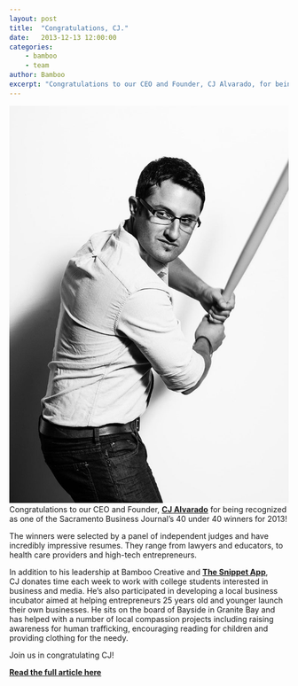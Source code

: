 ```yaml
---
layout: post
title:  "Congratulations, CJ."
date:   2013-12-13 12:00:00
categories:
    - bamboo 
    - team
author: Bamboo
excerpt: "Congratulations to our CEO and Founder, CJ Alvarado, for being recognized as one of the Sacramento Business Journal’s 40 under 40 winners for 2013!"
---
```


![Congratulations, CJ.](/images/posts/cj.jpg) Congratulations to our CEO and Founder, **[CJ Alvarado](https://twitter.com/cjalvarado)** for being recognized as one of the Sacramento Business Journal’s 40 under 40 winners for 2013!

The winners were selected by a panel of independent judges and have incredibly impressive resumes. They range from lawyers and educators, to health care providers and high-tech entrepreneurs.

In addition to his leadership at Bamboo Creative and **[The Snippet App](http://www.thesnippetapp.com/)**, CJ donates time each week to work with college students interested in business and media. He’s also participated in developing a local business incubator aimed at helping entrepreneurs 25 years old and younger launch their own businesses. He sits on the board of Bayside in Granite Bay and has helped with a number of local compassion projects including raising awareness for human trafficking, encouraging reading for children and providing clothing for the needy.

Join us in congratulating CJ!

**[Read the full article here](http://www.bizjournals.com/sacramento/news/2013/12/11/announcing-40-under-40-winners-for-2013.html)**